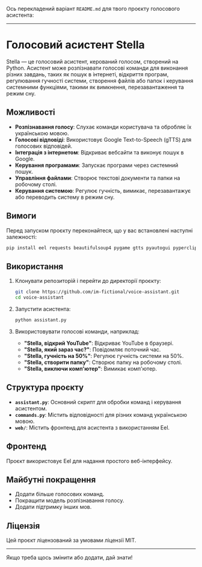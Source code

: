 Ось перекладений варіант `README.md` для твого проєкту голосового асистента:

---

# Голосовий асистент Stella

Stella — це голосовий асистент, керований голосом, створений на Python. Асистент може розпізнавати голосові команди для виконання різних завдань, таких як пошук в інтернеті, відкриття програм, регулювання гучності системи, створення файлів або папок і керування системними функціями, такими як вимкнення, перезавантаження та режим сну.

## Можливості

- **Розпізнавання голосу**: Слухає команди користувача та обробляє їх українською мовою.
- **Голосові відповіді**: Використовує Google Text-to-Speech (gTTS) для голосових відповідей.
- **Інтеграція з інтернетом**: Відкриває вебсайти та виконує пошук в Google.
- **Керування програмами**: Запускає програми через системний пошук.
- **Управління файлами**: Створює текстові документи та папки на робочому столі.
- **Керування системою**: Регулює гучність, вимикає, перезавантажує або переводить систему в режим сну.

## Вимоги

Перед запуском проєкту переконайтеся, що у вас встановлені наступні залежності:

```bash
pip install eel requests beautifulsoup4 pygame gtts pyautogui pyperclip pyaudio pycaw SpeechRecognition
```

## Використання

1. Клонувати репозиторій і перейти до директорії проєкту:
   
   ```bash
   git clone https://github.com/im-fictional/voice-assistant.git
   cd voice-assistant
   ```

2. Запустити асистента:

   ```bash
   python assistant.py
   ```

3. Використовувати голосові команди, наприклад:
   
   - **"Stella, відкрий YouTube"**: Відкриває YouTube в браузері.
   - **"Stella, який зараз час?"**: Повідомляє поточний час.
   - **"Stella, гучність на 50%"**: Регулює гучність системи на 50%.
   - **"Stella, створити папку"**: Створює папку на робочому столі.
   - **"Stella, виключи комп'ютер"**: Вимикає комп'ютер.

## Структура проєкту

- **`assistant.py`**: Основний скрипт для обробки команд і керування асистентом.
- **`commands.py`**: Містить відповідності для різних команд українською мовою.
- **`web/`**: Містить фронтенд для асистента з використанням Eel.

## Фронтенд

Проєкт використовує Eel для надання простого веб-інтерфейсу.

## Майбутні покращення

- Додати більше голосових команд.
- Покращити модель розпізнавання голосу.
- Додати підтримку інших мов.

## Ліцензія

Цей проєкт ліцензований за умовами ліцензії MIT.

---

Якщо треба щось змінити або додати, дай знати!
